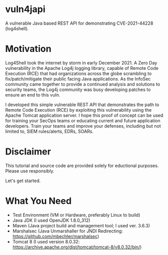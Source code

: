 # vuln4japi
A vulnerable Java based REST API for demonstrating CVE-2021-44228 (log4shell).

# Motivation
Log4Shell took the internet by storm in early December 2021. A Zero Day vulnerability in the Apache Log4j logging library, capable of Remote Code Execution (RCE) that had organizations across the globe scrambling to fix/patch/mitigate their public facing Java applications. As the InfoSec community came together to provide a continued analysis and solutions to security teams, the Log4j community was busy developing patches to ensure an end to this vuln. 

I developed this simple vulnerable REST API that demonstrates the path to Remote Code Execution (RCE) by exploiting this vulnerability using the Apache Tomcat application server. I hope this proof of concept can be used for training your SecOps teams  or educating current and future application developers. Train your teams and improve your defenses, including but not limited to, SIEM rules/alerts, EDRs, SOARs.

# Disclaimer
This tutorial and source code are provided solely for eductional purposes. Please use responsibly.

Let's get started.

# What You Need
- Test Environment (VM or Hardware, preferably Linux to build)
- Java JDK (I used OpenJDK 1.8.0_312)
- Maven (Java project build and management tool; I used ver. 3.6.3)
- Marshalsec (Java Unmarshaller for JNDI Redirecting: https://github.com/mbechler/marshalsec)
- Tomcat 8 (I used version 8.0.32: https://archive.apache.org/dist/tomcat/tomcat-8/v8.0.32/bin/) 


